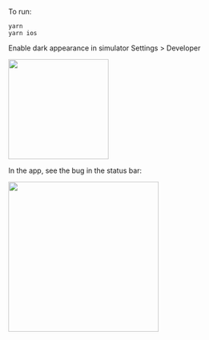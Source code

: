 To run:
```
yarn
yarn ios
```

Enable dark appearance in simulator Settings > Developer

<img src="https://user-images.githubusercontent.com/872456/151051507-a74e28cc-4adf-4a1b-938e-34b1e74345f8.png" width="200">

In the app, see the bug in the status bar:

<img src="https://user-images.githubusercontent.com/872456/151051782-33e1571c-9e39-4314-b192-18fc07bf6317.png" width="300">

